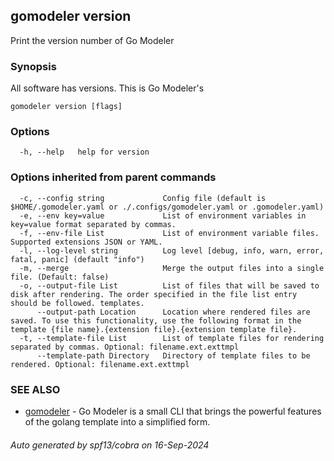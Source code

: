 ## gomodeler version

Print the version number of Go Modeler

### Synopsis

All software has versions. This is Go Modeler's

```
gomodeler version [flags]
```

### Options

```
  -h, --help   help for version
```

### Options inherited from parent commands

```
  -c, --config string             Config file (default is $HOME/.gomodeler.yaml or ./.configs/gomodeler.yaml or .gomodeler.yaml)
  -e, --env key=value             List of environment variables in key=value format separated by commas.
  -f, --env-file List             List of environment variable files. Supported extensions JSON or YAML.
  -l, --log-level string          Log level [debug, info, warn, error, fatal, panic] (default "info")
  -m, --merge                     Merge the output files into a single file. (Default: false)
  -o, --output-file List          List of files that will be saved to disk after rendering. The order specified in the file list entry should be followed. templates.
      --output-path Location      Location where rendered files are saved. To use this functionality, use the following format in the template {file name}.{extension file}.{extension template file}.
  -t, --template-file List        List of template files for rendering separated by commas. Optional: filename.ext.exttmpl
      --template-path Directory   Directory of template files to be rendered. Optional: filename.ext.exttmpl
```

### SEE ALSO

* [gomodeler](gomodeler.md)	 - Go Modeler is a small CLI that brings the powerful features of the golang template into a simplified form.

###### Auto generated by spf13/cobra on 16-Sep-2024
